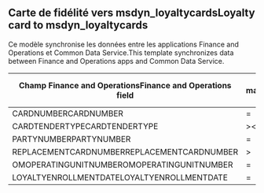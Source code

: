 ## <a name="loyalty-card-to-msdyn_loyaltycards"></a><span data-ttu-id="0af60-101">Carte de fidélité vers msdyn_loyaltycards</span><span class="sxs-lookup"><span data-stu-id="0af60-101">Loyalty card to msdyn_loyaltycards</span></span>

<span data-ttu-id="0af60-102">Ce modèle synchronise les données entre les applications Finance and Operations et Common Data Service.</span><span class="sxs-lookup"><span data-stu-id="0af60-102">This template synchronizes data between Finance and Operations apps and Common Data Service.</span></span>

<span data-ttu-id="0af60-103">Champ Finance and Operations</span><span class="sxs-lookup"><span data-stu-id="0af60-103">Finance and Operations field</span></span> | <span data-ttu-id="0af60-104">Type de mappage</span><span class="sxs-lookup"><span data-stu-id="0af60-104">Map type</span></span> | <span data-ttu-id="0af60-105">Autre champ Dynamics 365</span><span class="sxs-lookup"><span data-stu-id="0af60-105">Other Dynamics 365 field</span></span> | <span data-ttu-id="0af60-106">Valeur par défaut</span><span class="sxs-lookup"><span data-stu-id="0af60-106">Default value</span></span>
---|---|---|---
<span data-ttu-id="0af60-107">CARDNUMBER</span><span class="sxs-lookup"><span data-stu-id="0af60-107">CARDNUMBER</span></span> | = | <span data-ttu-id="0af60-108">msdyn_cardnumber</span><span class="sxs-lookup"><span data-stu-id="0af60-108">msdyn_cardnumber</span></span> | 
<span data-ttu-id="0af60-109">CARDTENDERTYPE</span><span class="sxs-lookup"><span data-stu-id="0af60-109">CARDTENDERTYPE</span></span> | >< | <span data-ttu-id="0af60-110">msdyn_cardtendertype</span><span class="sxs-lookup"><span data-stu-id="0af60-110">msdyn_cardtendertype</span></span> | 
<span data-ttu-id="0af60-111">PARTYNUMBER</span><span class="sxs-lookup"><span data-stu-id="0af60-111">PARTYNUMBER</span></span> | = | <span data-ttu-id="0af60-112">msdyn_partynumber</span><span class="sxs-lookup"><span data-stu-id="0af60-112">msdyn_partynumber</span></span> | 
<span data-ttu-id="0af60-113">REPLACEMENTCARDNUMBER</span><span class="sxs-lookup"><span data-stu-id="0af60-113">REPLACEMENTCARDNUMBER</span></span> | > | <span data-ttu-id="0af60-114">msdyn_replacementcardnumber</span><span class="sxs-lookup"><span data-stu-id="0af60-114">msdyn_replacementcardnumber</span></span> | 
<span data-ttu-id="0af60-115">OMOPERATINGUNITNUMBER</span><span class="sxs-lookup"><span data-stu-id="0af60-115">OMOPERATINGUNITNUMBER</span></span> | = | <span data-ttu-id="0af60-116">msdyn_operatingunitnumber</span><span class="sxs-lookup"><span data-stu-id="0af60-116">msdyn_operatingunitnumber</span></span> | 
<span data-ttu-id="0af60-117">LOYALTYENROLLMENTDATE</span><span class="sxs-lookup"><span data-stu-id="0af60-117">LOYALTYENROLLMENTDATE</span></span> | = | <span data-ttu-id="0af60-118">msdyn_enrollmentdate</span><span class="sxs-lookup"><span data-stu-id="0af60-118">msdyn_enrollmentdate</span></span> | 
